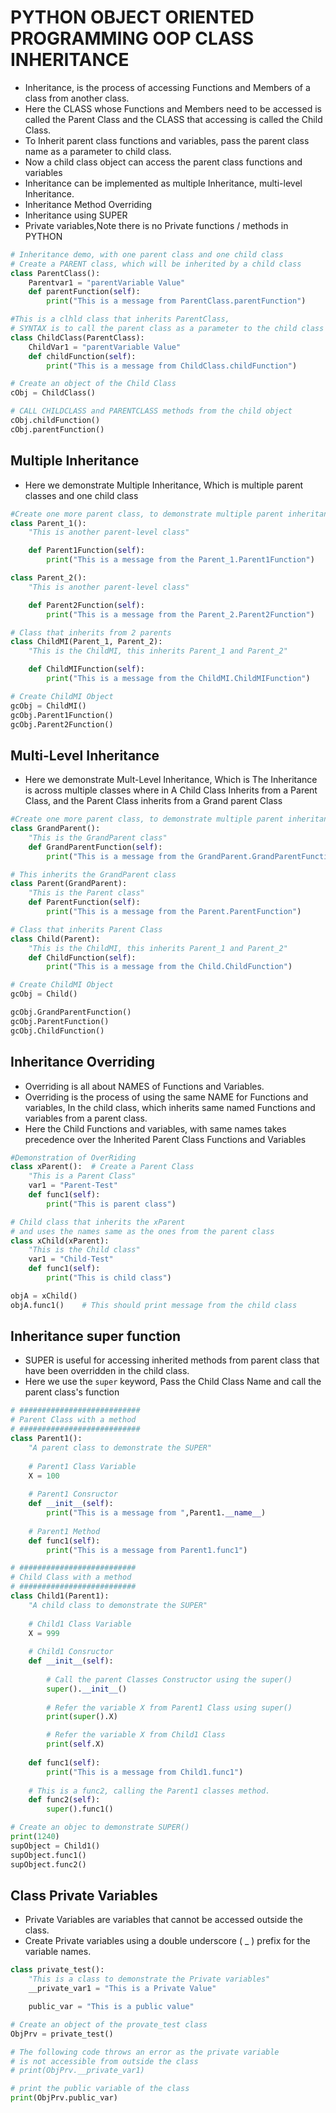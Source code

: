 # PYTHON OBJECT ORIENTED PROGRAMMING OOP CLASS INHERITANCE
* Inheritance, is the process of accessing Functions and Members of a
  class from another class.
* Here the CLASS whose Functions and Members need to be accessed is called the 
  Parent Class and the CLASS that accessing is called the Child Class.
* To Inherit parent class functions and variables, pass the parent class name 
  as a parameter to child class.
* Now a child class object can access the parent class functions and variables
* Inheritance can be implemented as multiple Inheritance,
  multi-level Inheritance.
* Inheritance Method Overriding
* Inheritance using SUPER
* Private variables,Note there is no Private functions / methods in PYTHON
```python
# Inheritance demo, with one parent class and one child class
# Create a PARENT class, which will be inherited by a child class
class ParentClass():
    Parentvar1 = "parentVariable Value"
    def parentFunction(self):
        print("This is a message from ParentClass.parentFunction")

#This is a clhld class that inherits ParentClass,
# SYNTAX is to call the parent class as a parameter to the child class
class ChildClass(ParentClass):
    ChildVar1 = "parentVariable Value"
    def childFunction(self):
        print("This is a message from ChildClass.childFunction")

# Create an object of the Child Class
cObj = ChildClass()

# CALL CHILDCLASS and PARENTCLASS methods from the child object
cObj.childFunction()
cObj.parentFunction()
```

## Multiple Inheritance
* Here we demonstrate Multiple Inheritance, Which is multiple parent classes 
  and one child class
```python
#Create one more parent class, to demonstrate multiple parent inheritance
class Parent_1():
    "This is another parent-level class"

    def Parent1Function(self):
        print("This is a message from the Parent_1.Parent1Function")

class Parent_2():
    "This is another parent-level class"

    def Parent2Function(self):
        print("This is a message from the Parent_2.Parent2Function")

# Class that inherits from 2 parents
class ChildMI(Parent_1, Parent_2):
    "This is the ChildMI, this inherits Parent_1 and Parent_2"

    def ChildMIFunction(self):
        print("This is a message from the ChildMI.ChildMIFunction")

# Create ChildMI Object
gcObj = ChildMI()
gcObj.Parent1Function()
gcObj.Parent2Function()
```

## Multi-Level Inheritance
* Here we demonstrate Mult-Level Inheritance, Which is The Inheritance is 
  across multiple classes where in A Child Class Inherits from a Parent Class,
  and the Parent Class inherits from a Grand parent Class
```python
#Create one more parent class, to demonstrate multiple parent inheritance
class GrandParent():
    "This is the GrandParent class"
    def GrandParentFunction(self):
        print("This is a message from the GrandParent.GrandParentFunction")

# This inherits the GrandParent class
class Parent(GrandParent):
    "This is the Parent class"
    def ParentFunction(self):
        print("This is a message from the Parent.ParentFunction")

# Class that inherits Parent Class
class Child(Parent):
    "This is the ChildMI, this inherits Parent_1 and Parent_2"
    def ChildFunction(self):
        print("This is a message from the Child.ChildFunction")

# Create ChildMI Object
gcObj = Child()

gcObj.GrandParentFunction()
gcObj.ParentFunction()
gcObj.ChildFunction()
```

## Inheritance Overriding
* Overriding is all about NAMES of Functions and Variables.
* Overriding is the process of using the same NAME for Functions and variables, 
  In the child class, which inherits same named Functions and variables from
  a parent class.
* Here the Child Functions and variables, with same names takes precedence over
  the Inherited Parent Class Functions and Variables
```python
#Demonstration of OverRiding
class xParent():  # Create a Parent Class
    "This is a Parent Class"
    var1 = "Parent-Test"
    def func1(self):
        print("This is parent class")

# Child class that inherits the xParent
# and uses the names same as the ones from the parent class
class xChild(xParent):
    "This is the Child class"
    var1 = "Child-Test"
    def func1(self):
        print("This is child class")

objA = xChild()
objA.func1()    # This should print message from the child class
```

## Inheritance super function
* SUPER is useful for accessing inherited methods from parent class
  that have been overridden in the child class.
* Here we use the `super` keyword, Pass the Child Class Name and call the 
  parent class's function
```python
# ###########################
# Parent Class with a method
# ###########################
class Parent1():
    "A parent class to demonstrate the SUPER"
    
    # Parent1 Class Variable
    X = 100
    
    # Parent1 Consructor
    def __init__(self):
        print("This is a message from ",Parent1.__name__)
    
    # Parent1 Method
    def func1(self):
        print("This is a message from Parent1.func1")

# ##########################
# Child Class with a method
# ##########################
class Child1(Parent1):
    "A child class to demonstrate the SUPER"
    
    # Child1 Class Variable
    X = 999
    
    # Child1 Consructor
    def __init__(self):
    
        # Call the parent Classes Constructor using the super()
        super().__init__()
        
        # Refer the variable X from Parent1 Class using super()
        print(super().X)

        # Refer the variable X from Child1 Class
        print(self.X)
    
    def func1(self):
        print("This is a message from Child1.func1")
        
    # This is a func2, calling the Parent1 classes method.
    def func2(self):
        super().func1()

# Create an objec to demonstrate SUPER()
print(1240)
supObject = Child1()
supObject.func1()
supObject.func2()
```

## Class Private Variables
* Private Variables are variables that cannot be accessed outside the class.
* Create Private variables using a double underscore ( _ ) prefix
  for the variable names.
```python
class private_test():
    "This is a class to demonstrate the Private variables"
    __private_var1 = "This is a Private Value"

    public_var = "This is a public value"

# Create an object of the provate_test class
ObjPrv = private_test()

# The following code throws an error as the private variable
# is not accessible from outside the class
# print(ObjPrv.__private_var1)

# print the public variable of the class
print(ObjPrv.public_var)
```

